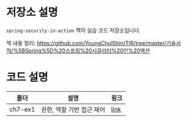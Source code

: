# 저장소 설명
`spring-security-in-action` 책의 실습 코드 저장소입니다. 

책 내용 정리: https://github.com/YoungChulShin/TIR/tree/master/기술서적/%5BSpring%5D%20스프링%20시큐리티%20인%20액션

# 코드 설명
|폴더|설명|링크|
|---|---|---|
|ch7-ex1|권한, 역할 기반 접근 제어|[link](/ch7-ex1/)

